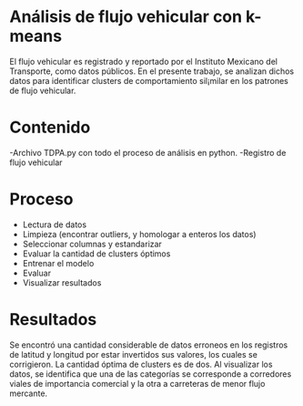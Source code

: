 # Análisis de flujo vehicular con k-means
El flujo vehicular es registrado y reportado por el Instituto Mexicano del Transporte, como datos públicos. 
En el presente trabajo, se analizan dichos datos para identificar clusters de comportamiento sil¡milar en los patrones de flujo vehicular. 

# Contenido 
-Archivo TDPA.py con todo el proceso de análisis en python. 
-Registro de flujo vehicular
# Proceso 

- Lectura de datos
- Limpieza (encontrar outliers, y homologar a enteros los datos)
- Seleccionar columnas y estandarizar
- Evaluar la cantidad de clusters óptimos
- Entrenar el modelo
- Evaluar
- Visualizar resultados

# Resultados 
Se encontró una cantidad considerable de datos erroneos en los registros de latitud y longitud por estar invertidos sus valores, los cuales se corrigieron. 
La cantidad óptima de clusters es de dos. 
Al visualizar los datos, se identifica que una de las categorías se corresponde a corredores viales de importancia comercial y la otra a carreteras de menor flujo mercante. 


